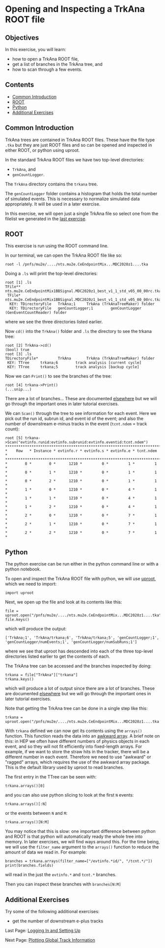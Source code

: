 # Opening and Inspecting a TrkAna ROOT file

## Objectives

In this exercise, you will learn:

* how to open a TrkAna ROOT file, 
* get a list of branches in the TrkAna tree, and
* how to scan through a few events.

## Contents

* [Common Introduction](#Common-Introduction)
* [ROOT](#ROOT)
* [Python](#Python)
* [Additional Exercises](#Additional-Exercises)

## Common Introduction

TrkAna trees are contained in TrkAna ROOT files. These have the file type ```.tka``` but they are just ROOT files and so can be opened and inspected in either ROOT, or python using uproot.

In the standard TrkAna ROOT files we have two top-level directories:

* ```TrkAna```, and
* ```genCountLogger```.

The ```TrkAna``` directory contains the ```trkana``` tree. 

The ```genCountLogger``` folder contains a histogram that holds the total number of simulated events. This is necessary to normalize simulated data appropriately. It will be used in a later exercise.

In this exercise, we will open just a single TrkAna file so select one from the filelist we generated in the [last exercise](setup.md#Getting-the-List-of-TrkAna-Files).

## ROOT 

This exercise is run using the ROOT command line.

In our terminal, we can open the TrkAna ROOT file like so:

```
root -l /pnfs/mu2e/..../nts.mu2e.CeEndpointMix...MDC2020z1....tka
```

Doing a ```.ls``` will print the top-level directories:

```
root [1] .ls
TFile**         nts.mu2e.CeEndpointMix1BBSignal.MDC2020z1_best_v1_1_std_v05_00_00rc.tka
 TFile*         nts.mu2e.CeEndpointMix1BBSignal.MDC2020z1_best_v1_1_std_v05_00_00rc.tka
  KEY: TDirectoryFile   TrkAna;1     TrkAna (TrkAnaTreeMaker) folder
  KEY: TDirectoryFile   genCountLogger;1        genCountLogger (GenEventCountReader) folder
```

where we see the three directories listed earlier.

Now ```cd()``` into the ```TrkAna()``` folder and ```.ls``` the directory to see the trkana tree:

```
root [2] TrkAna->cd()
(bool) true
root [3] .ls
TDirectoryFile*         TrkAna       TrkAna (TrkAnaTreeMaker) folder
 KEY: TTree     trkana;6        track analysis [current cycle]
 KEY: TTree     trkana;5        track analysis [backup cycle]
```

Now we can ```Print()``` to see the branches of the tree:

```
root [4] trkana->Print()
(...snip...)
```

There are a lot of branches... These are documented [elsewhere](https://docs.google.com/spreadsheets/d/1IMZVgj74vxGTWqAFRtFEEcYChujJyc38VcopZh52jhc/edit) but we will go through the important ones in later tutorial exercises.

We can ```Scan()``` through the tree to see information for each event. Here we pick out the run id, subrun id, and event id of the event; and also the number of downstream e-minus tracks in the event (```tcnt.ndem``` = track count):

```
root [5] trkana->Scan("evtinfo.runid:evtinfo.subrunid:evtinfo.eventid:tcnt.ndem")
***********************************************************************
*    Row   * Instance * evtinfo.r * evtinfo.s * evtinfo.e * tcnt.ndem *
***********************************************************************
*        0 *        0 *      1210 *         0 *         1 *         1 *
*        0 *        1 *      1210 *         0 *         1 *         1 *
*        0 *        2 *      1210 *         0 *         1 *         1 *
*        1 *        0 *      1210 *         0 *         4 *         1 *
*        1 *        1 *      1210 *         0 *         4 *         1 *
*        1 *        2 *      1210 *         0 *         4 *         1 *
*        2 *        0 *      1210 *         0 *         7 *         1 *
*        2 *        1 *      1210 *         0 *         7 *         1 *
*        2 *        2 *      1210 *         0 *         7 *         1 *
```


## Python

The python exercise can be run either in the python command line or with a python notebook.

To open and inspect the TrkAna ROOT file with python, we will use [uproot](https://uproot.readthedocs.io/en/latest/index.html), which we need to import:

```
import uproot
```

Next, we open up the file and look at its contents like this:

```
file = uproot.open("/pnfs/mu2e/..../nts.mu2e.CeEndpointMix...MDC2020z1....tka")
file.keys()
```

which will produce the output:

```
['TrkAna;1', 'TrkAna/trkana;6', 'TrkAna/trkana;5', 'genCountLogger;1', 'genCountLogger/numEvents;1', 'genCountLogger/numSubRuns;1']
```

where we see that uproot has descended into each of the three top-level directories listed earlier to get the contents of each.

The TrkAna tree can be accessed and the branches inspected by doing:

```
trkana = file["TrkAna"]["trkana"]
trkana.keys()
```

which will produce a lot of output since there are a lot of branches. These are documented [elsewhere](https://docs.google.com/spreadsheets/d/1IMZVgj74vxGTWqAFRtFEEcYChujJyc38VcopZh52jhc/edit) but we will go through the important ones in later tutorial exercises.

Note that getting the TrkAna tree can be done in a single step like this:

```
trkana = uproot.open("/pnfs/mu2e/..../nts.mu2e.CeEndpointMix...MDC2020z1....tka:TrkAna/trkana")
```

With ```trkana``` defined we can now get its contents using the ```arrays()``` function. This function reads the data into an [awkward array](https://awkward-array.org/doc/main/). A brief note on this: in HEP we often have different numbers of physics objects in each event, and so they will not fit efficiently into fixed-length arrays. For example, if we want to store the straw hits in the tracker, there will be a different number in each event. Therefore we need to use "awkward" or "ragged" arrays, which requires the use of the awkward array package. This is the default library used by uproot to read branches.

The first entry in the TTree can be seen with:

```
trkana.arrays()[0]
```

and you can also use python slicing to look at the first ```N``` events:

```
trkana.arrays()[:N]
```

or the events between ```N``` and ```M```:

```
trkana.arrays()[N:M]
```

You may notice that this is slow: one important difference between python and ROOT is that python will automatically ready the whole tree into memory. In later exercises, we will find ways around this. For the time being, we will use the ```filter_name``` argument to the ```arrays()``` function to reduce the amount of data we read in. For example:

```
branches = trkana.arrays(filter_name=["/evtinfo.*id/", "/tcnt.*/"])
print(branches.fields)
```

will read in the just the ```evtinfo.*``` and ```tcnt.*``` branches.

Then you can inspect these branches with ```branches[N:M]```


## Additional Exercises
Try some of the following additional exercises:

* get the number of downstream e-plus tracks

Last Page: [Logging In and Setting Up](setup.md)

Next Page: [Plotting Global Track Information](n-hits.md)
